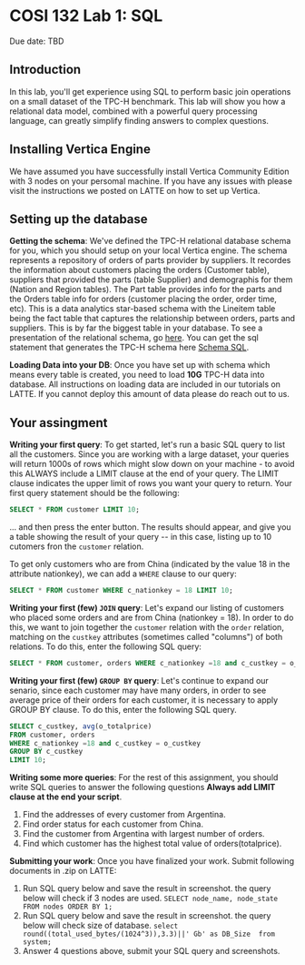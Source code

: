 # COSI 132 Lab 1: SQL

Due date: TBD
    
## Introduction
In this lab, you'll get experience using SQL to perform basic join operations on a small dataset of the TPC-H benchmark. This lab will show you how a relational data model, combined with a powerful query processing language, can greatly simplify finding answers to complex questions.

## Installing Vertica Engine 
We have assumed you have successfully install Vertica Community Edition with 3 nodes on your persomal machine. If you have any issues with please visit the instructions we posted on LATTE on how to set up Vertica. 

## Setting up the database

**Getting the schema**:  We've defined the TPC-H relational database schema for you, which you should setup on your local Vertica engine. The schema represents a repository of orders of parts provider by suppliers. It recordes the information about customers placing the orders (Customer table), suppliers that provided the parts (table Supplier) and demographis for them (Nation and Region tables). The Part table provides info for the parts and the Orders table info for orders (customer placing the order, order time, etc).  This is a data analytics star-based schema with the Lineitem table being the fact table that captures the relationship between orders, parts and suppliers. This is by far the biggest table in your database. 
To see a presentation of the relational schema, go [here](https://github.com/COSI132a/Spring2020/blob/master/Lab%201-%20SQL/sample-data-tpch-schema.png). You can get the sql statement that generates the TPC-H schema here [Schema SQL](https://github.com/COSI132a/Spring2020/blob/master/Lab%201-%20SQL/tpch.sql).

**Loading Data into your DB**: Once you have set up with schema which means every table is created, you need to load **10G** TPC-H data into database. All instructions on loading data are included in our tutorials on LATTE. If you cannot deploy this amount of data please do reach out to us. 


## Your assingment

**Writing your first query**: To get started, let's run a basic SQL query to list all the customers. Since you are working with a large dataset, your queries will return 1000s of rows which might slow down on your machine - to avoid this  ALWAYS include a LIMIT clause at the end of your query. The LIMIT clause indicates the upper limit of rows you want your query to return. Your first query statement should be the following:

```sql
SELECT * FROM customer LIMIT 10;
```

... and then press the enter button. The results should appear, and give you a table showing the result of your query -- in this case, listing up to 10 cutomers fron the `customer` relation.

To get only customers who are from China (indicated by the value 18 in the attribute nationkey), we can add a `WHERE` clause to our query:

```sql
SELECT * FROM customer WHERE c_nationkey = 18 LIMIT 10;
```

**Writing your first (few) `JOIN` query**: Let's expand our listing of customers who placed some orders and are from China (nationkey = 18). In order to do this, we want to join together the `customer` relation with the `order` relation, matching on the `custkey` attributes (sometimes called "columns") of both relations. To do this, enter the following SQL query:

```sql
SELECT * FROM customer, orders WHERE c_nationkey =18 and c_custkey = o_custkey LIMIT 10;
```
**Writing your first (few) `GROUP BY` query**: Let's continue to expand our senario, since each customer may have many orders, in order to see average price of their orders for each customer, it is necessary to apply  GROUP BY clause. To do this, enter the following SQL query. 

```sql
SELECT c_custkey, avg(o_totalprice) 
FROM customer, orders 
WHERE c_nationkey =18 and c_custkey = o_custkey
GROUP BY c_custkey
LIMIT 10;
```


**Writing some more queries**: For the rest of this assignment, you should write SQL queries to answer the following questions **Always add LIMIT clause at the end your script**.

1. Find the addresses of every customer from Argentina. 
2. Find order status for each customer from China. 
3. Find the customer from Argentina with largest number of orders.
4. Find which customer has the highest total value of orders(totalprice).


**Submitting your work**: Once you have finalized your work. Submit following documents in .zip on LATTE:
1. Run SQL query below and save the result in screenshot. the query below will check if 3 nodes are used. 
```SELECT node_name, node_state FROM nodes ORDER BY 1;```
2. Run SQL query below and save the result in screenshot. the query below will check size of database.
```select round((total_used_bytes/(1024^3)),3.3)||' Gb' as DB_Size  from system;```
3. Answer 4 questions above, submit your SQL query and screenshots. 





